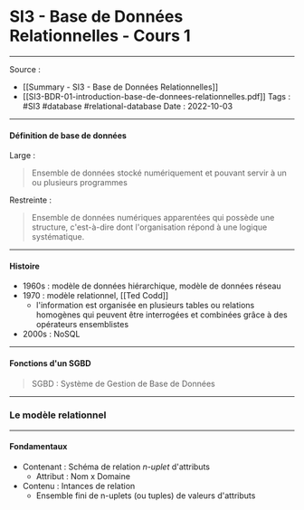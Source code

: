 # SI3 - Base de Données Relationnelles - Cours 1
---

Source : 
- [[Summary - SI3 - Base de Données Relationnelles]]
- [[SI3-BDR-01-introduction-base-de-donnees-relationnelles.pdf]]
Tags : #SI3 #database #relational-database
Date : 2022-10-03

---
#### Définition de base de données
Large :
> Ensemble de données stocké numériquement et pouvant servir à un ou plusieurs programmes

Restreinte : 
> Ensemble de données numériques apparentées qui possède une structure, c'est-à-dire dont l'organisation répond à une logique systématique.

---
#### Histoire

- 1960s : modèle de données hiérarchique, modèle de données réseau
- 1970 : modèle relationnel, [[Ted Codd]]
	- l'information est organisée en plusieurs tables ou relations homogènes qui peuvent être interrogées et combinées grâce à des opérateurs ensemblistes
- 2000s : NoSQL

---
#### Fonctions d'un SGBD

> SGBD : Système de Gestion de Base de Données

---
### Le modèle relationnel
---
#### Fondamentaux

- Contenant : Schéma de relation *n-uplet* d'attributs
	- Attribut : Nom x Domaine
- Contenu : Intances de relation
	- Ensemble fini de n-uplets (ou tuples) de valeurs d'attributs

